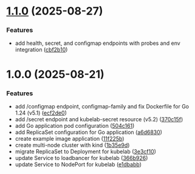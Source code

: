 # [1.1.0](https://github.com/Daian4/kubernetes-curso/compare/v1.0.0...v1.1.0) (2025-08-27)


### Features

* add health, secret, and configmap endpoints with probes and env integration ([cbf2b10](https://github.com/Daian4/kubernetes-curso/commit/cbf2b10e90c9452f1f934b7c9bf429fa864a5f78))

# 1.0.0 (2025-08-21)


### Features

* add /configmap endpoint, configmap-family and fix Dockerfile for Go 1.24 (v5.1) ([ecf2de0](https://github.com/Daian4/kubernetes-curso/commit/ecf2de056ebdd58c67900a5b20b33275c436640d))
* add /secret endpoint and kubelab-secret resource (v5.2) ([370c15f](https://github.com/Daian4/kubernetes-curso/commit/370c15fd909f99d83a1e758ee8a38d9b50b25c9f))
* add Go application pod configuration ([504c161](https://github.com/Daian4/kubernetes-curso/commit/504c161c93219daf54c8946e05d3f70f57b9f912))
* add ReplicaSet configuration for Go application ([a6d6830](https://github.com/Daian4/kubernetes-curso/commit/a6d68307a74499442f41ad0361d1dd0b83b3ce21))
* create example image application ([11f225b](https://github.com/Daian4/kubernetes-curso/commit/11f225be9e7e893a925346702adecdca3c67d2bf))
* create multi-node cluster with kind ([1b35e9d](https://github.com/Daian4/kubernetes-curso/commit/1b35e9dc81cd66db98dc556cb73c2fb80913d596))
* migrate ReplicaSet to Deployment for kubelab ([3e3cf10](https://github.com/Daian4/kubernetes-curso/commit/3e3cf108222dc5c6ccfa29084bd4d4831289392a))
* update Service to loadbancer for kubelab ([366b926](https://github.com/Daian4/kubernetes-curso/commit/366b926b1e4b9fc14787019bf01f09a77b304867))
* update Service to NodePort for kubelab ([e1dbabb](https://github.com/Daian4/kubernetes-curso/commit/e1dbabb675e10afb7dc4068a6a32ec2b86d1bcc2))

